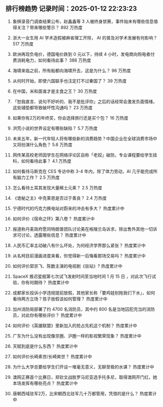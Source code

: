 
## 排行榜趋势 记录时间：2025-01-12 22:23:23
  
  1. 象棋录音门调查结果公布，赵鑫鑫等 3 人被终身禁赛，事件始末有哪些信息值得关注？带来哪些警示？ 892 万热度
    
  2. 浙大一女生用 AI 学术造假被麻省理工开除， AI 的普及对学术发展有何影响？ 517 万热度
    
  3. 欧洲再现负电价，德国电价跌到 0 元以下，持续 4 小时，发电商向购电者付费消耗电力，如何看待此事？ 388 万热度
    
  4. 海啸来临之前，所有船都向海啸开去，这是为什么？ 96 万热度
    
  5. 从何时开始，即使六国联手也注定打不过秦国了？ 39 万热度
    
  6. 在中国，米和面谁才是主食之王？ 30 万热度
    
  7. 「恕我直言、说句不好听的、我不是批评你」之后的话经常会激发负面情绪，这些铺垫都导致破坏性沟通吗？ 23 万热度
    
  8. 如果你有2万的年终奖，你会选择旅行还是买个包？ 16 万热度
    
  9. 洪荒小说的世界设定有哪些缺陷？ 5.7 万热度
    
  10. 未来五年，新一代年轻人将有哪些新的消费趋势？中国企业在全球消费市场中又将扮演什么角色？ 5.6 万热度
    
  11. 网传某高校老师因学生在网络评论区自称「老奴」破防，专业课程要给学生挂科，如何看待此事？ 4.1 万热度
    
  12. 如何看待马斯克在 CES 专访中称 3-4 年内，除了体力劳动，AI 几乎能完成所有脑力工作？ 2.5 万热度
    
  13. 怎么看待土耳其发现大量稀土元素？ 2.5 万热度
    
  14. 《诡秘之主》中克莱恩是否过于善良？ 2.4 万热度
    
  15. 宁德时代的巧克力换电站对蔚来的冲击有多大？ 热度累计中
    
  16. 如何评价《宿命之环》第八卷？ 热度累计中
    
  17. 报道称丹麦政府愿同特朗普团队讨论美在格陵兰岛诉求，除出售外其他一切诉求可讨论，透露哪些信息？ 热度累计中
    
  18. 人民币汇率主动破八有什么坏处，为何经济学界那么紧张？ 热度累计中
    
  19. 从名柯目前漫画进度来看，你觉得新一后悔看那场交易吗？ 热度累计中
    
  20. 如何评价郭京飞、陈数主演的电视剧《驻站》? 热度累计中
    
  21. SpaceX 推迟星舰第七次试飞发射时间至当地时间 1 月 15 日 ，对此次飞行试验，你有何期待？ 热度累计中
    
  22. 成都家长投诉小学违规提前放假，其他家长称「要鸡娃别拖我们下水」，如何看待两方立场？孩子放假该如何管理？ 热度累计中
    
  23. 加州消防局部署了约 4700 名消防员，其中约 800 名是当地囚犯充当的消防员，对此你有哪些评价？ 热度累计中
    
  24. 如何评价《英雄联盟》里新加入的抢占先机这个机制？ 热度累计中
    
  25. 广东为什么没有出现像京圈、沪圈一样的影视繁荣现象？ 热度累计中
    
  26. 天赋到底是什么东西？ 热度累计中
    
  27. 如何评价长崎素世/长崎爽世？ 热度累计中
    
  28. 为什么大学总要给学生们开设一堆毫无意义，无聊至极的水课？ 热度累计中
    
  29. 澳网正赛首个比赛日，郑钦文战胜罗马尼亚选手托多尼，取得澳网开门红，她本场发挥有哪些亮点？ 热度累计中
    
  30. 唐朝西域驻军2万，比宋朝西北驻军几十万都管用，凭借的是什么？ 热度累计中
    